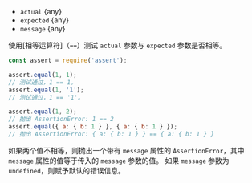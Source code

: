 <!-- YAML
added: v0.1.21
-->
* `actual` {any}
* `expected` {any}
* `message` {any}

使用[相等运算符]（`==`）测试 `actual` 参数与 `expected` 参数是否相等。

```js
const assert = require('assert');

assert.equal(1, 1);
// 测试通过，1 == 1。
assert.equal(1, '1');
// 测试通过，1 == '1'。

assert.equal(1, 2);
// 抛出 AssertionError: 1 == 2
assert.equal({ a: { b: 1 } }, { a: { b: 1 } });
// 抛出 AssertionError: { a: { b: 1 } } == { a: { b: 1 } }
```

如果两个值不相等，则抛出一个带有 `message` 属性的 `AssertionError`，其中 `message` 属性的值等于传入的 `message` 参数的值。
如果 `message` 参数为 `undefined`，则赋予默认的错误信息。

